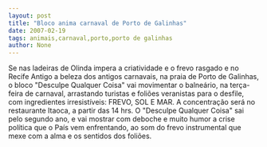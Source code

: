 ```yaml
---
layout: post
title: "Bloco anima carnaval de Porto de Galinhas"
date: 2007-02-19
tags: animais,carnaval,porto,porto de galinhas
author: None
---
```

Se nas ladeiras de Olinda impera a criatividade e o frevo rasgado e no Recife Antigo a beleza dos antigos carnavais, na praia de Porto de Galinhas, o bloco \"Desculpe Qualquer Coisa\" vai movimentar o balneário, na terça-feira de carnaval, arrastando turistas e foliões veranistas para o desfile, com ingredientes irresistíveis: FREVO, SOL E MAR. 
A concentração será no restaurante Itaoca, a partir das 14 hrs. 
O \"Desculpe Qualquer Coisa\" sai pelo segundo ano, e vai mostrar com deboche e muito humor a crise política que o País vem enfrentando, ao som do frevo instrumental que mexe com a alma e os sentidos dos foliões. 